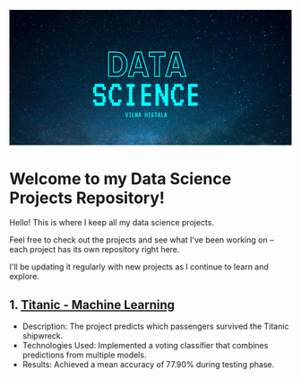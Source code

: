 
![Picture](https://github.com/vilmahietala/images/blob/master/data.png?raw=true)

# Welcome to my Data Science Projects Repository!

Hello! This is where I keep all my data science projects. 

Feel free to check out the projects and see what I've been working on – each project has its own repository right here.

I'll be updating it regularly with new projects as I continue to learn and explore.

## 1. [Titanic - Machine Learning](https://github.com/vilmahietala/data_science_projects/tree/master/titanic_competition_kaggle)


  * Description: The project predicts which passengers survived the Titanic shipwreck.
  * Technologies Used: Implemented a voting classifier that combines predictions from multiple models.
  * Results: Achieved a mean accuracy of 77.90% during testing phase.

